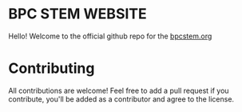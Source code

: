 # BPC STEM WEBSITE
Hello! Welcome to the official github repo for the [bpcstem.org](https://bpcstem.org)

# Contributing
All contributions are welcome!
Feel free to add a pull request if you contribute, you'll be added as a contributor and agree to the license.
